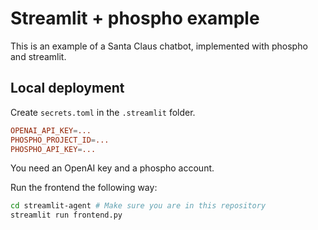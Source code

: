 # Streamlit + phospho example

This is an example of a Santa Claus chatbot, implemented with phospho and streamlit.

## Local deployment

Create `secrets.toml` in the `.streamlit` folder. 

```toml
OPENAI_API_KEY=...
PHOSPHO_PROJECT_ID=...
PHOSPHO_API_KEY=...
```

You need an OpenAI key and a phospho account. 

Run the frontend the following way:

```bash
cd streamlit-agent # Make sure you are in this repository
streamlit run frontend.py
```
